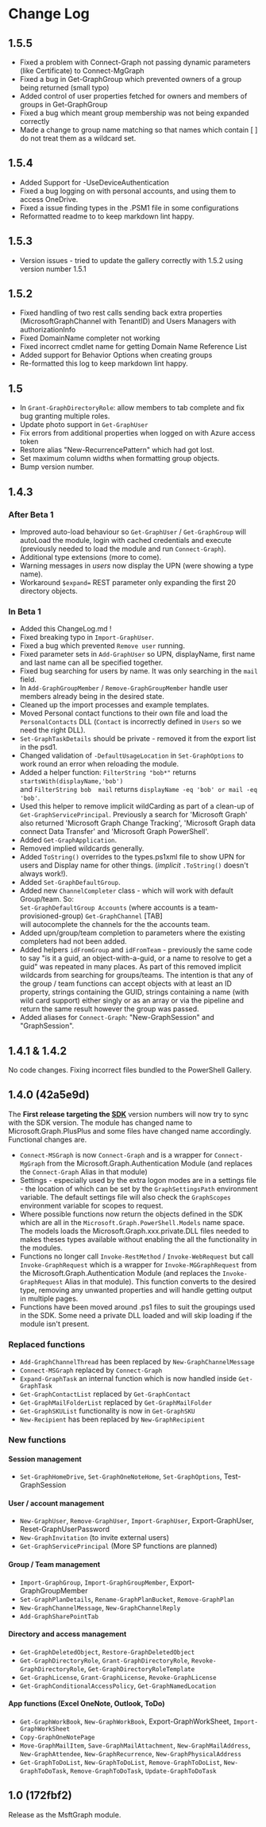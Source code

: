 # Change Log

## 1.5.5

* Fixed a problem with Connect-Graph not passing dynamic parameters (like Certificate) to Connect-MgGraph
* Fixed a bug in Get-GraphGroup which prevented owners of a group being returned (small typo)
* Added control of user properties fetched for owners and members of groups in Get-GraphGroup
* Fixed a bug which meant group membership was not being expanded correctly
* Made a change to group name matching so that names which contain [ ] do not treat them as a wildcard set.

## 1.5.4

* Added Support for -UseDeviceAuthentication
* Fixed a bug logging on with personal accounts, and using them to access OneDrive.
* Fixed a issue finding types in the .PSM1 file in some configurations
* Reformatted readme to to keep markdown lint happy.

## 1.5.3

* Version issues - tried to update the gallery correctly with 1.5.2 using version number 1.5.1

## 1.5.2

* Fixed handling of two rest calls sending back extra properties (MicrosoftGraphChannel with TenantID) and Users Managers with authorizationInfo
* Fixed DomainName completer not working
* Fixed incorrect cmdlet name for getting Domain Name Reference List
* Added support for Behavior Options when creating groups
* Re-formatted this log to keep markdown lint happy.

## 1.5

* In `Grant-GraphDirectoryRole`: allow members to tab complete and fix bug granting multiple roles.
* Update photo support in `Get-GraphUser`
* Fix errors from additional properties when logged on with Azure access token
* Restore alias "New-RecurrencePattern" which had got lost.
* Set maximum column widths when formatting group objects.
* Bump version number.

## 1.4.3

### After Beta 1

* Improved auto-load behaviour so `Get-GraphUser` / `Get-GraphGroup` will autoLoad the module, login with cached credentials and execute (previously needed to load the module and run `Connect-Graph`).
* Additional type extensions (more to come).
* Warning messages in *users* now display the UPN (were showing a type name).
* Workaround `$expand=` REST parameter only expanding the first 20 directory objects.

### In Beta 1

* Added this ChangeLog.md !
* Fixed breaking typo in `Import-GraphUser`.
* Fixed a bug which prevented `Remove user` running.
* Fixed parameter sets in `Add-GraphUser` so UPN, displayName, first name and last name can all be specified together.
* Fixed bug searching for users by name. It was only searching in the `mail` field.
* In `Add-GraphGroupMember` / `Remove-GraphGroupMember` handle user members already being in the desired state.
* Cleaned up the import processes and example templates.
* Moved Personal contact functions to their own file and load the `PersonalContacts` DLL (`Contact` is incorrectly defined in `Users` so we need the right DLL).
* `Set-GraphTaskDetails` should be private - removed it from the export list in the psd1.
* Changed validation of `-DefaultUsageLocation` in `Set-GraphOptions` to work round an error when reloading the module.
* Added a helper function:  `FilterString "bob*"` returns `startsWith(displayName,'bob')`  
     and `FilterString bob  mail` returns `displayName -eq 'bob' or mail -eq 'bob'`.
* Used this helper to remove implicit wildCarding as part of a clean-up of `Get-GraphServicePrincipal`. Previously a search for 'Microsoft Graph' also returned
'Microsoft Graph Change Tracking', 'Microsoft Graph data connect Data Transfer' and 'Microsoft Graph PowerShell'.
* Added `Get-GraphApplication`.
* Removed implied wildcards generally.
* Added `ToString()` overrides to the types.ps1xml file to show UPN for users and Display name for other things. (*implicit* `.ToString()` doesn't always work!).
* Added `Set-GraphDefaultGroup`.
* Added new `ChannelCompleter` class - which will work with default Group/team. So:  
    `Set-GraphDefaultGroup Accounts`   (where accounts is a team-provisioned-group)
    `Get-GraphChannel`  \[TAB\]  
    will autocomplete the channels for the the accounts team.
* Added upn/group/team completion to parameters where the existing completers had not been added.  
* Added helpers `idFromGroup` and `idFromTeam` - previously the same code to say "is it a guid, an object-with-a-guid, or a name to resolve to get a guid" was repeated in many places. As part of this removed implicit wildcards from searching for groups/teams. The intention is that any of the group / team functions can accept objects with at least an ID property, strings containing the GUID, strings containing a name (with wild card support) either singly or as an array or via the pipeline and return the same result however the group was passed.
* Added aliases for `Connect-Graph`: "New-GraphSession" and "GraphSession".

## 1.4.1 & 1.4.2

No code changes. Fixing incorrect files bundled to the PowerShell Gallery.

## 1.4.0  (42a5e9d)

The **First release targeting the [SDK](https://github.com/microsoftgraph/msgraph-sdk-powershell)** version numbers will now try to sync with the SDK version.
The module has changed name to Microsoft.Graph.PlusPlus and some files have changed name accordingly. Functional changes are.

* `Connect-MSGraph` is now `Connect-Graph` and is a wrapper for `Connect-MgGraph` from the Microsoft.Graph.Authentication Module (and replaces the `Connect-Graph` Alias in that module)
* Settings - especially used by the extra logon modes are in a settings file - the location of which can be set by the `GraphSettingsPath` environment variable. The default settings file will also check the `GraphScopes` environment variable for scopes to request.
* Where possible functions now return the objects defined in the SDK which are all in the `Microsoft.Graph.PowerShell.Models` name space. The models loads the Microsoft.Graph.xxx.private.DLL files needed to makes theses types available without enabling the all the functionality in the modules.  
* Functions no longer call `Invoke-RestMethod` / `Invoke-WebRequest` but call `Invoke-GraphRequest` which is a wrapper for `Invoke-MGGraphRequest` from the Microsoft.Graph.Authentication Module (and replaces the `Invoke-GraphRequest` Alias in that module). This function converts to the desired type, removing any unwanted properties and will handle getting output in multiple pages.
* Functions have been moved around .ps1 files to suit the groupings used in the SDK. Some need a private DLL loaded and will skip loading if the module isn't present.  

### Replaced functions

* `Add-GraphChannelThread` has been replaced by `New-GraphChannelMessage`
* `Connect-MSGraph`  replaced by `Connect-Graph`
* `Expand-GraphTask` an internal function which is now handled inside `Get-GraphTask`
* `Get-GraphContactList` replaced by `Get-GraphContact`
* `Get-GraphMailFolderList` replaced by `Get-GraphMailFolder`
* `Get-GraphSKUList` functionality is now in `Get-GraphSKU`
* `New-Recipient`    has been replaced by `New-GraphRecipient`

### New functions

#### Session management

* `Set-GraphHomeDrive`, `Set-GraphOneNoteHome`, `Set-GraphOptions`, Test-GraphSession

#### User / account management

* `New-GraphUser`, `Remove-GraphUser`, `Import-GraphUser`,  Export-GraphUser, Reset-GraphUserPassword
* `New-GraphInvitation` (to invite external users)
* `Get-GraphServicePrincipal` (More SP functions are planned)

#### Group / Team management

* `Import-GraphGroup`, `Import-GraphGroupMember`,  Export-GraphGroupMember
* `Set-GraphPlanDetails`, `Rename-GraphPlanBucket`, `Remove-GraphPlan`
* `New-GraphChannelMessage`, `New-GraphChannelReply`
* `Add-GraphSharePointTab`

#### Directory and access management

* `Get-GraphDeletedObject`, `Restore-GraphDeletedObject`
* `Get-GraphDirectoryRole`, `Grant-GraphDirectoryRole`, `Revoke-GraphDirectoryRole`, `Get-GraphDirectoryRoleTemplate`
* `Get-GraphLicense`, `Grant-GraphLicense`, `Revoke-GraphLicense`
* `Get-GraphConditionalAccessPolicy`, `Get-GraphNamedLocation`

#### App functions (Excel OneNote, Outlook, ToDo)

* `Get-GraphWorkBook`, `New-GraphWorkBook`, Export-GraphWorkSheet, `Import-GraphWorkSheet`
* `Copy-GraphOneNotePage`
* `Move-GraphMailItem`, `Save-GraphMailAttachment`, `New-GraphMailAddress`, `New-GraphAttendee`, `New-GraphRecurrence`, `New-GraphPhysicalAddress`
* `Get-GraphToDoList`, `New-GraphToDoList`, `Remove-GraphToDoList`, `New-GraphToDoTask`, `Remove-GraphToDoTask`, `Update-GraphToDoTask`

## 1.0 (172fbf2)

Release as the MsftGraph module.
